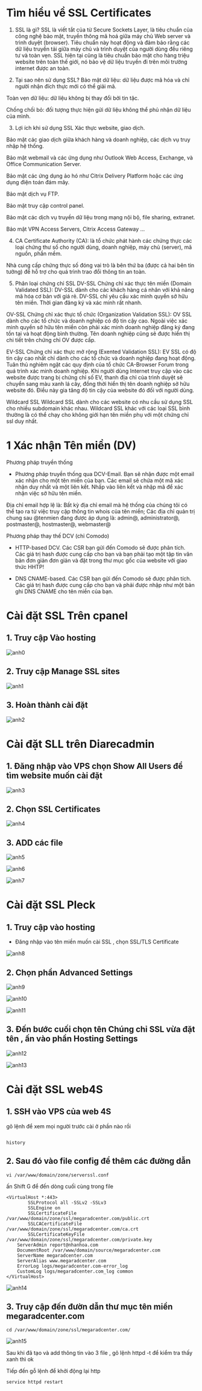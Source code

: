  
 # Tìm hiểu về SSL Certificates
1. SSL là gì?
SSL là viết tắt của từ Secure Sockets Layer, là tiêu chuẩn của công nghệ bảo mật, truyền thông mã hoá giữa máy chủ Web server và trình duyệt (browser). Tiêu chuẩn này hoạt động và đảm bảo rằng các dữ liệu truyền tải giữa máy chủ và trình duyệt của người dùng đều riêng tư và toàn vẹn. SSL hiện tại cũng là tiêu chuẩn bảo mật cho hàng triệu website trên toàn thế giới, nó bảo vệ dữ liệu truyền đi trên môi trường internet được an toàn.

2. Tại sao nên sử dụng SSL?
Bảo mật dữ liệu: dữ liệu được mã hóa và chỉ người nhận đích thực mới có thể giải mã.

Toàn vẹn dữ liệu: dữ liệu không bị thay đổi bởi tin tặc.

Chống chối bỏ: đối tượng thực hiện gửi dữ liệu không thể phủ nhận dữ liệu của mình.

3. Lợi ích khi sử dụng SSL
Xác thực website, giao dịch.

Bảo mật các giao dịch giữa khách hàng và doanh nghiệp, các dịch vụ truy nhập hệ thống.

Bảo mật webmail và các ứng dụng như Outlook Web Access, Exchange, và Office Communication Server.

Bảo mật các ứng dụng ảo hó như Citrix Delivery Platform hoặc các ứng dụng điện toán đám mây.

Bảo mật dịch vụ FTP.

Bảo mật truy cập control panel.

Bảo mật các dịch vụ truyền dữ liệu trong mạng nội bộ, file sharing, extranet.

Bảo mật VPN Access Servers, Citrix Access Gateway …

4. CA
Certificate Authority (CA): là tổ chức phát hành các chứng thực các loại chứng thư số cho người dùng, doanh nghiệp, máy chủ (server), mã nguồn, phần mềm.

Nhà cung cấp chứng thực số đóng vai trò là bên thứ ba (được cả hai bên tin tưởng) để hỗ trợ cho quá trình trao đổi thông tin an toàn.

5. Phân loại chứng chỉ SSL
DV-SSL
Chứng chỉ xác thực tên miền (Domain Validated SSL): DV-SSL dành cho các khách hàng cá nhân với khả năng mã hóa cơ bản với giá rẻ. DV-SSL chỉ yêu cầu xác minh quyền sở hữu tên miền. Thời gian đăng ký và xác minh rất nhanh.

OV-SSL
Chứng chỉ xác thực tổ chức (Organization Validation SSL): OV SSL dành cho các tổ chức và doanh nghiệp có độ tin cậy cao. Ngoài việc xác minh quyền sở hữu tên miền còn phải xác minh doanh nghiệp đăng ký đang tồn tại và hoạt động bình thường. Tên doanh nghiệp cũng sẽ được hiển thị chi tiết trên chứng chỉ OV được cấp.

EV-SSL
Chứng chỉ xác thực mở rộng (Exented Validation SSL): EV SSL có độ tin cậy cao nhất chỉ dành cho các tổ chức và doanh nghiệp đang hoạt động. Tuân thủ nghiêm ngặt các quy định của tổ chức CA-Browser Forum trong quá trình xác minh doanh nghiệp. Khi người dùng Internet truy cập vào các website được trang bị chứng chỉ số EV, thanh địa chỉ của trình duyệt sẽ chuyển sang màu xanh lá cây, đồng thời hiển thị tên doanh nghiệp sở hữu website đó. Điều này gia tăng độ tin cậy của website đó đối với người dùng.

Wildcard SSL
Wildcard SSL dành cho các website có nhu cầu sử dụng SSL cho nhiều subdomain khác nhau. Wildcard SSL khác với các loại SSL bình thường là có thể chạy cho không giới hạn tên miền phụ với một chứng chỉ ssl duy nhất.
 # 1 Xác nhận Tên miền (DV)

 Phương pháp truyền thống



  -  Phương pháp truyền thống qua DCV-Email. Bạn sẽ nhận được một email xác nhận cho một tên miền của bạn. Các email sẽ chứa một mã xác nhận duy nhất và một liên kết. Nhấp vào liên kết và nhập mã để xác nhận việc sở hữu tên miền.

Địa chỉ email hợp lệ là: Bất kỳ địa chỉ email mà hệ thống của chúng tôi có thể tạo ra từ việc truy cập thông tin whois của tên miền; Các địa chỉ quản trị chung sau @tenmien đang được áp dụng là: admin@, administrator@, postmaster@, hostmaster@, webmaster@

Phương pháp thay thế DCV (chỉ Comodo)



- HTTP-based DCV. Các CSR bạn gửi đến Comodo sẽ được phân tích. Các giá trị hash được cung cấp cho bạn và bạn phải tạo một tập tin văn bản đơn giản đơn giản và đặt trong thư mục gốc của website với giao thức HHTP!

- DNS CNAME-based. Các CSR bạn gửi đến Comodo sẽ được phân tích. Các giá trị hash được cung cấp cho bạn và phải được nhập như một bản ghi DNS CNAME cho tên miền của bạn.


# Cài đặt SSL Trên cpanel

## 1. Truy cập Vào hosting


![anh0](https://image.prntscr.com/image/S-_WIsmQQvuJYu50nayJ3Q.png)

## 2. Truy cập Manage SSL sites

![anh1](https://image.prntscr.com/image/ilXKHecpTKaPcdXRG8FR3w.png)

## 3. Hoàn thành cài đặt 
![anh2](https://image.prntscr.com/image/xG6DCdzNQr_zivkL1PIH6g.png)


# Cài đặt SLL trên Diarecadmin

## 1.  Đăng nhập vào VPS chọn Show All Users để tìm website muốn cài đặt 

![anh3](https://image.prntscr.com/image/9-gj2KqFRfmG01m8x9UCrQ.png)

## 2. Chọn SSL Certificates

![anh4](https://image.prntscr.com/image/tAuOVW2rSJyOdskPP_3mkQ.png)

## 3. ADD các file 

![anh5](https://image.prntscr.com/image/H1h7AiCATZihRin4MWtGDA.png)

![anh6](https://image.prntscr.com/image/m3TlSwu9QF_KhdVGgvBX9g.png)


![anh7](https://image.prntscr.com/image/vBBK9GJrQVWGleSk2u7w6w.png)

# Cài đặt SSL Pleck

## 1. Truy cập vào hosting

- Đăng nhập vào tên miền muốn cài SSL , chọn SSL/TLS Certificate

![anh8](https://image.prntscr.com/image/oCu7mQQ0RJSIC33kERX_Jg.png)


## 2. Chọn phần Advanced Settings

![anh9](https://image.prntscr.com/image/eEkAuSDSTKuzkCVJtswJSw.png)


![anh10](https://image.prntscr.com/image/UlfSImuCRI_SaM3Tjr8ZNw.png)


![anh11](https://image.prntscr.com/image/YTOvtNhRS__-VC5lJo-ryw.png)

## 3.  Đến bước cuối chọn tên Chúng chỉ SSL vừa đặt tên , ấn vào phần Hosting Settings


![anh12](https://image.prntscr.com/image/7wagDReKQLSXjhc6tAdypw.png)


![anh13](https://image.prntscr.com/image/mTpnKqq8T72bKkiSjBwohA.png)


# Cài đặt SSL web4S

## 1. SSH vào VPS của web 4S

gõ lệnh để xem mọi người trước cài ở phần nào rồi

```

history 

```

## 2. Sau đó vào file config để thêm các đường dẫn 

```
vi /var/www/domain/zone/serverssl.conf

```

ấn Shift G để đến dòng cuối cùng trong file


```
<VirtualHost *:443>
        SSLProtocol all -SSLv2 -SSLv3
        SSLEngine on
        SSLCertificateFile /var/www/domain/zone/ssl/megaradcenter.com/public.crt
        SSLCACertificateFile /var/www/domain/zone/ssl/megaradcenter.com/ca.crt
        SSLCertificateKeyFile /var/www/domain/zone/ssl/megaradcenter.com/private.key
    ServerAdmin report@nhanhoa.com
    DocumentRoot /var/www/domain/source/megaradcenter.com
    ServerName megaradcenter.com
    ServerAlias www.megaradcenter.com
    ErrorLog logs/megaradcenter.com-error_log
    CustomLog logs/megaradcenter.com_log common
</VirtualHost>

```


![anh14](https://image.prntscr.com/image/1NNI8YjYQd2rbJYRTf1QEw.png)


## 3. Truy cập đến đườn dẫn thư mục tên miền megaradcenter.com 

```
cd /var/www/domain/zone/ssl/megaradcenter.com/

```
![anh15](https://image.prntscr.com/image/rz9anRUlR62aSVsg0jLvRw.png)


Sau khi đã tạo và add thông tin vào 3 file , gõ lệnh httpd -t để kiểm tra thấy xanh thì ok

Tiếp đến gỗ lệnh để khởi động lại http

```
service httpd restart

```






